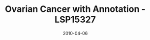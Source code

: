---
title: Ovarian Cancer with Annotation - LSP15327
image: https://www.cycif.org/assets/img/gray-2023/LSP15327.jpg
date: 2010-04-06
minerva_link: https://www.cycif.org/data/gray-stic-2
info_link: null
show_page_link: false
tags:
    - Gray
    - BRCA
    - STIC

---